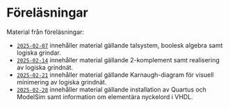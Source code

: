# Föreläsningar

Material från föreläsningar:
* [`2025-02-07`](./2025-02-07/) innehåller material gällande talsystem, boolesk algebra samt logiska grindar.
* [`2025-02-14`](./2025-02-14/) innehåller material gällande 2-komplement samt realisering av logiska grindnät.
* [`2025-02-21`](./2025-02-21/) innehåller material gällande Karnaugh-diagram för visuell minimering av logiska grindnät.
* [`2025-02-28`](./2025-02-28/)  innehåller material gällande installation av Quartus och ModelSim samt information
om elementära nyckelord i VHDL.